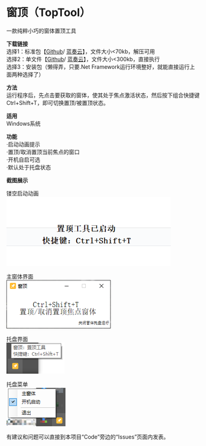 # 窗顶（TopTool）
一款纯粹小巧的窗体置顶工具   
   
**下载链接**   
选择1：标准包【[Github](https://github.com/tp1415926535/TopTool/raw/master/%E7%AA%97%E9%A1%B6.rar)/ [蓝奏云](https://wws.lanzous.com/inCTZgdoyda)】，文件大小<70kb，解压可用   
选择2：单文件【[Github](https://github.com/tp1415926535/TopTool/raw/master/%E7%AA%97%E9%A1%B6%EF%BC%88TopTool%EF%BC%89.exe)/ [蓝奏云](https://wws.lanzous.com/ipF3sgdoycj)】，文件大小<300kb，直接执行    
选择3：安装包（懒得弄，只要.Net Framework运行环境整好，就能直接运行上面两种选择了）
   
**方法**  
运行程序后，先点击要获取的窗体，使其处于焦点激活状态，然后按下组合快捷键Ctrl+Shift+T，即可切换置顶/被置顶状态。
    
**适用**  
Windows系统
   
**功能**  
·启动动画提示   
·置顶/取消置顶当前焦点的窗口   
·开机自启可选   
·默认处于托盘状态   
   
**截图展示**   
   
镂空启动动画   
![启动动画](https://github.com/tp1415926535/TopTool/blob/master/%E7%AA%97%E9%A1%B6%20%E6%88%AA%E5%9B%BE/%E5%90%AF%E5%8A%A8%E5%8A%A8%E7%94%BB.png)   
   
主窗体界面   
![主窗体界面](https://github.com/tp1415926535/TopTool/blob/master/%E7%AA%97%E9%A1%B6%20%E6%88%AA%E5%9B%BE/%E4%B8%BB%E7%AA%97%E4%BD%9301.png)    
   
托盘界面   
![托盘界面](https://github.com/tp1415926535/TopTool/blob/master/%E7%AA%97%E9%A1%B6%20%E6%88%AA%E5%9B%BE/%E6%89%98%E7%9B%9801.png)   
   
托盘菜单   
![托盘菜单](https://github.com/tp1415926535/TopTool/blob/master/%E7%AA%97%E9%A1%B6%20%E6%88%AA%E5%9B%BE/%E6%89%98%E7%9B%9802.png)   
    
    
有建议和问题可以直接到本项目“Code”旁边的“Issues”页面内发表。
